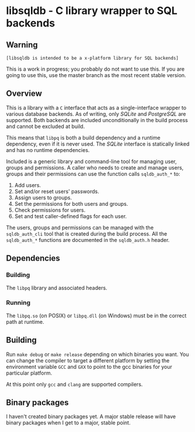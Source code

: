 # libsqldb - C library wrapper to SQL backends


## Warning
`[libsqldb is intended to be a x-platform library for SQL backends]`

This is a work in progress; you probably do not want to use this. If you
are going to use this, use the master branch as the most recent stable
version.


## Overview
This is a library with a `C` interface that acts as a single-interface
wrapper to various database backends. As of writing, only _SQLite_ and
_PostgreSQL_ are supported. Both backends are included unconditionally in
the build process and cannot be excluded at build.

This means that `libpq` is both a build dependency and a runtime
dependency, even if it is never used. The _SQLite_ interface is statically
linked and has no runtime dependencies.

Included is a generic library and command-line tool for managing user,
groups and permissions. A caller who needs to create and manage users,
groups and their permissions can use the function calls `sqldb_auth_*`
to:
1. Add users.
2. Set and/or reset users' passwords.
3. Assign users to groups.
4. Set the permissions for both users and groups.
5. Check permissions for users.
7. Set and test caller-defined flags for each user.

The users, groups and permissions can be managed with the `sqldb_auth_cli`
tool that is created during the build process. All the `sqldb_auth_*`
functions are documented in the `sqldb_auth.h` header.


## Dependencies
### Building
The `libpq` library and associated headers.
### Running
The `libpq.so` (on POSIX) or `libpq.dll` (on Windows) must be in the
correct path at runtime.


## Building
Run `make debug` or `make release` depending on which binaries you want.
You can change the compiler to target a different platform by setting the
environment variable `GCC` and `GXX` to point to the gcc binaries for your
particular platform.

At this point only `gcc` and `clang` are supported compilers.


## Binary packages
I haven't created binary packages yet. A major stable release will have
binary packages when I get to a major, stable point.
